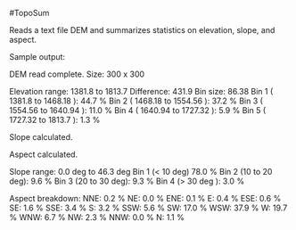 #TopoSum

Reads a text file DEM and summarizes statistics on elevation, slope, and aspect.

Sample output:

DEM read complete. Size: 300 x 300

Elevation range: 1381.8 to 1813.7
Difference: 431.9
Bin size: 86.38
Bin 1 ( 1381.8 to 1468.18 ): 44.7 %
Bin 2 ( 1468.18 to 1554.56 ): 37.2 %
Bin 3 ( 1554.56 to 1640.94 ): 11.0 %
Bin 4 ( 1640.94 to 1727.32 ): 5.9 %
Bin 5 ( 1727.32 to 1813.7 ): 1.3 %

Slope calculated.

Aspect calculated.

Slope range: 0.0 deg to 46.3 deg
Bin 1 (< 10 deg) 78.0 %
Bin 2 (10 to 20 deg): 9.6 %
Bin 3 (20 to 30 deg): 9.3 %
Bin 4 (> 30 deg ): 3.0 %

Aspect breakdown:
NNE: 0.2 %
NE: 0.0 %
ENE: 0.1 %
E:  0.4 %
ESE: 0.6 %
SE: 1.6 %
SSE: 3.4 %
S: 3.2 %
SSW: 5.6 %
SW: 17.0 %
WSW: 37.9 %
W: 19.7 %
WNW: 6.7 %
NW: 2.3 %
NNW: 0.0 %
N: 1.1 %
